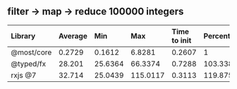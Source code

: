## filter -> map -> reduce 100000 integers

| Library    | Average | Min     | Max      | Time to init | Percentile |
| :--------- | :------ | :------ | :------- | :----------- | :--------- |
| @most/core | 0.2729  | 0.1612  | 6.8281   | 0.2607       | 1          |
| @typed/fx  | 28.201  | 25.6364 | 66.3374  | 0.7288       | 103.3382   |
| rxjs @7    | 32.714  | 25.0439 | 115.0117 | 0.3113       | 119.8754   |
